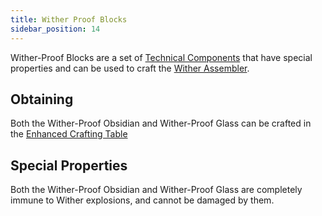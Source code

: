 ```yaml
---
title: Wither Proof Blocks
sidebar_position: 14
---
```


Wither-Proof Blocks are a set of [Technical Components](Technical-Components) that have special properties and can be used to craft the [Wither Assembler](Wither-Assembler).

## Obtaining

Both the Wither-Proof Obsidian and Wither-Proof Glass can be crafted in the [Enhanced Crafting Table](Enhanced-Crafting-Table)

## Special Properties

Both the Wither-Proof Obsidian and Wither-Proof Glass are completely immune to Wither explosions, and cannot be damaged by them.
